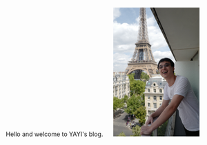 Hello and welcome to YAYI's blog. 
<img src="images/yayi.png" width="200" style="padding-left: 20px">





